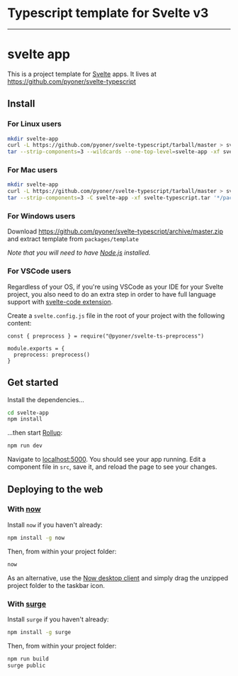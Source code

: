# Typescript template for Svelte v3

---

# svelte app

This is a project template for [Svelte](https://svelte.dev) apps. It lives at https://github.com/pyoner/svelte-typescript

## Install

### For Linux users
```bash
mkdir svelte-app
curl -L https://github.com/pyoner/svelte-typescript/tarball/master > svelte-typescript.tar
tar --strip-components=3 --wildcards --one-top-level=svelte-app -xf svelte-typescript.tar '*/packages/template'
```

### For Mac users
```zsh
mkdir svelte-app
curl -L https://github.com/pyoner/svelte-typescript/tarball/master > svelte-typescript.tar
tar --strip-components=3 -C svelte-app -xf svelte-typescript.tar '*/packages/template/' 
```

### For Windows users
Download https://github.com/pyoner/svelte-typescript/archive/master.zip and extract template from `packages/template`

*Note that you will need to have [Node.js](https://nodejs.org) installed.*

### For VSCode users

Regardless of your OS, if you're using VSCode as your IDE for your Svelte project, you also need to do an extra step in order to have full language support with [svelte-code extension](https://github.com/UnwrittenFun/svelte-vscode).

Create a `svelte.config.js` file in the root of your project with the following content:

```
const { preprocess } = require("@pyoner/svelte-ts-preprocess")

module.exports = {
  preprocess: preprocess()
}
```

## Get started

Install the dependencies...

```bash
cd svelte-app
npm install
```

...then start [Rollup](https://rollupjs.org):

```bash
npm run dev
```

Navigate to [localhost:5000](http://localhost:5000). You should see your app running. Edit a component file in `src`, save it, and reload the page to see your changes.


## Deploying to the web

### With [now](https://zeit.co/now)

Install `now` if you haven't already:

```bash
npm install -g now
```

Then, from within your project folder:

```bash
now
```

As an alternative, use the [Now desktop client](https://zeit.co/download) and simply drag the unzipped project folder to the taskbar icon.

### With [surge](https://surge.sh/)

Install `surge` if you haven't already:

```bash
npm install -g surge
```

Then, from within your project folder:

```bash
npm run build
surge public
```
